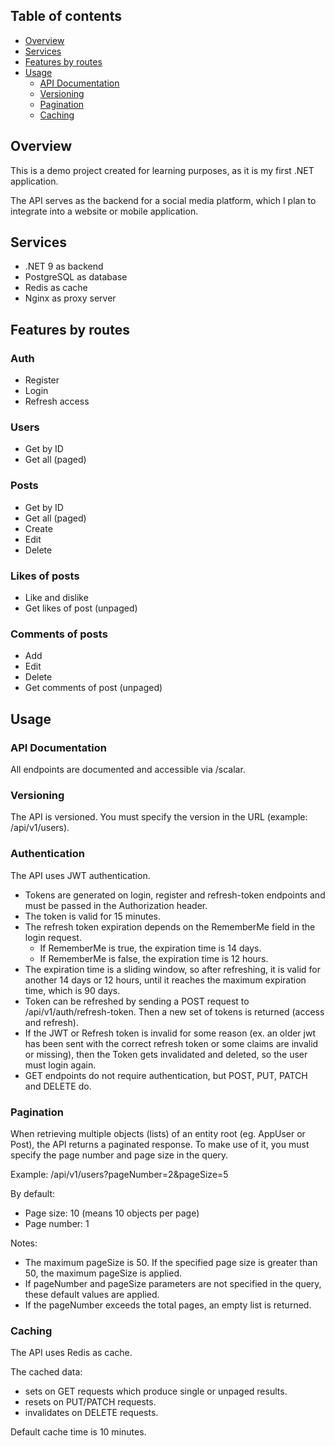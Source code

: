 ## Table of contents
- [Overview](#overview)
- [Services](#services)
- [Features by routes](#features-by-routes)
- [Usage](#usage)
    - [API Documentation](#api-documentation)
    - [Versioning](#versioning)
    - [Pagination](#pagination)
    - [Caching](#caching)

## Overview
This is a demo project created for learning purposes, as it is my first .NET application.

The API serves as the backend for a social media platform, which I plan to integrate into a website or mobile application.

## Services
- .NET 9 as backend
- PostgreSQL as database
- Redis as cache
- Nginx as proxy server

## Features by routes
### Auth
- Register
- Login
- Refresh access

### Users
- Get by ID
- Get all (paged)

### Posts
- Get by ID
- Get all (paged)
- Create
- Edit
- Delete

### Likes of posts
- Like and dislike
- Get likes of post (unpaged)

### Comments of posts
- Add
- Edit
- Delete
- Get comments of post (unpaged)

## Usage
### API Documentation
All endpoints are documented and accessible via /scalar.

### Versioning
The API is versioned. You must specify the version in the URL (example: /api/v1/users).

### Authentication
The API uses JWT authentication. 
- Tokens are generated on login, register and refresh-token endpoints and must be passed in the Authorization header.
- The token is valid for 15 minutes. 
- The refresh token expiration depends on the RememberMe field in the login request.
    - If RememberMe is true, the expiration time is 14 days.
    - If RememberMe is false, the expiration time is 12 hours.
- The expiration time is a sliding window, so after refreshing, it is valid for another 14 days or 12 hours, until it reaches the maximum expiration time, which is 90 days.
- Token can be refreshed by sending a POST request to /api/v1/auth/refresh-token. Then a new set of tokens is returned (access and refresh).
- If the JWT or Refresh token is invalid for some reason (ex. an older jwt has been sent with the correct refresh token or some claims are invalid or missing),
  then the Token gets invalidated and deleted, so the user must login again.
- GET endpoints do not require authentication, but POST, PUT, PATCH and DELETE do.

### Pagination
When retrieving multiple objects (lists) of an entity root (eg. AppUser or Post), the API returns a paginated response.
To make use of it, you must specify the page number and page size in the query.

Example: /api/v1/users?pageNumber=2&pageSize=5

By default:
- Page size: 10 (means 10 objects per page)
- Page number: 1

Notes:
- The maximum pageSize is 50. If the specified page size is greater than 50, the maximum pageSize is applied.
- If pageNumber and pageSize parameters are not specified in the query, these default values are applied.
- If the pageNumber exceeds the total pages, an empty list is returned.

### Caching
The API uses Redis as cache.

The cached data:
- sets on GET requests which produce single or unpaged results.
- resets on PUT/PATCH requests.
- invalidates on DELETE requests.

Default cache time is 10 minutes.
